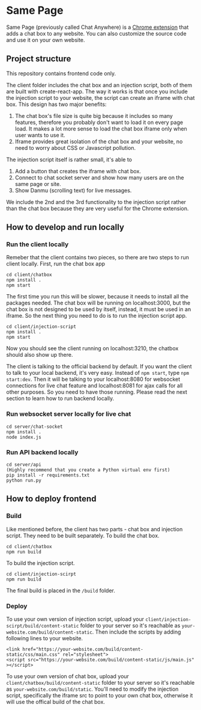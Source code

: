 # Same Page

Same Page (previously called Chat Anywhere) is a [Chrome extension](https://chrome.google.com/webstore/detail/same-page/bldcellajihanglphncgjmceklbibjkk) that adds a chat box to any website. You can also customize the source code and use it on your own website.

## Project structure

This repository contains frontend code only.

The client folder includes the chat box and an injection script, both of them are built with create-react-app. The way it works is that once you include the injection script to your website, the script can create an iframe with chat box. This design has two major benefits:

1. The chat box's file size is quite big because it includes so many features, therefore you probably don't want to load it on every page load. It makes a lot more sense to load the chat box iframe only when user wants to use it.
2. Iframe provides great isolation of the chat box and your website, no need to worry about CSS or Javascript pollution.

The injection script itself is rather small, it's able to

1. Add a button that creates the iframe with chat box.
2. Connect to chat socket server and show how many users are on the same page or site.
3. Show Danmu (scrolling text) for live messages.

We include the 2nd and the 3rd functionality to the injection script rather than the chat box because they are very useful for the Chrome extension.

## How to develop and run locally

### Run the client locally

Remeber that the client contains two pieces, so there are two steps to run client locally.
First, run the chat box app

```
cd client/chatbox
npm install .
npm start
```

The first time you run this will be slower, because it needs to install all the packages needed. The chat box will be running on localhost:3000, but the chat box is not designed to be used by itself, instead, it must be used in an iframe. So the next thing you need to do is to run the injection script app.

```
cd client/injection-script
npm install .
npm start
```

Now you should see the client running on localhost:3210, the chatbox should also show up there.

The client is talking to the official backend by default. If you want the client to talk to your local backend, it's very easy. Instead of `npm start`, type `npm start:dev`. Then it will be talking to your localhost:8080 for websocket connections for live chat feature and localhost:8081 for ajax calls for all other purposes. So you need to have those running. Please read the next section to learn how to run backend locally.

### Run websocket server locally for live chat

```
cd server/chat-socket
npm install .
node index.js
```

### Run API backend locally

```
cd server/api
(Highly recommend that you create a Python virtual env first)
pip install -r requirements.txt
python run.py
```

## How to deploy frontend

### Build

Like mentioned before, the client has two parts - chat box and injection script. They need to be built separately.
To build the chat box.

```
cd client/chatbox
npm run build
```

To build the injection script.

```
cd client/injection-scirpt
npm run build
```

The final build is placed in the `/build` folder.

### Deploy

To use your own version of injection script, upload your `client/injection-scirpt/build/content-static` folder to your server so it's reachable as `your-website.com/build/content-static`. Then include the scripts by adding following lines to your website.

```
<link href="https://your-website.com/build/content-static/css/main.css" rel="stylesheet">
<script src="https://your-website.com/build/content-static/js/main.js" ></script>
```

To use your own version of chat box, upload your `client/chatbox/build/content-static` folder to your server so it's reachable as `your-website.com/build/static`. You'll need to modify the injection script, specifically the iframe src to point to your own chat box, otherwise it will use the offical build of the chat box.
